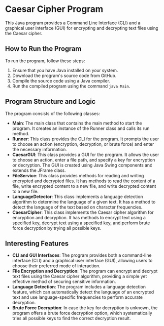 # Caesar Cipher Program

This Java program provides a Command Line Interface (CLI) and a graphical user interface (GUI) for encrypting and decrypting text files using the Caesar cipher.

## How to Run the Program

To run the program, follow these steps:

1. Ensure that you have Java installed on your system.
2. Download the program's source code from GitHub.
3. Compile the source code using a Java compiler.
4. Run the compiled program using the command `java Main`.

## Program Structure and Logic

The program consists of the following classes:

- **Main**: The main class that contains the main method to start the program. It creates an instance of the Runner class and calls its run method.
- **Runner**: This class provides the CLI for the program. It prompts the user to choose an action (encryption, decryption, or brute force) and enter the necessary information.
- **CaesarGUI**: This class provides a GUI for the program. It allows the user to choose an action, enter a file path, and specify a key for encryption or decryption. The GUI is created using Java Swing components and extends the JFrame class.
- **FileService**: This class provides methods for reading and writing encrypted and decrypted files. It has methods to read the content of a file, write encrypted content to a new file, and write decrypted content to a new file.
- **LanguageDetector**: This class implements a language detection algorithm to determine the language of a given text. It has a method to detect the language of the text based on character frequencies.
- **CaesarCipher**: This class implements the Caesar cipher algorithm for encryption and decryption. It has methods to encrypt text using a specified key, decrypt text using a specified key, and perform brute force decryption by trying all possible keys.

## Interesting Features

- **CLI and GUI Interfaces**: The program provides both a command-line interface (CLI) and a graphical user interface (GUI), allowing users to choose their preferred mode of interaction.
- **File Encryption and Decryption**: The program can encrypt and decrypt text files using the Caesar cipher algorithm, providing a simple yet effective method of securing sensitive information.
- **Language Detection**: The program includes a language detection feature, which can automatically detect the language of an encrypted text and use language-specific frequencies to perform accurate decryption.
- **Brute Force Decryption**: In case the key for decryption is unknown, the program offers a brute force decryption option, which systematically tries all possible keys to find the correct decryption result.

